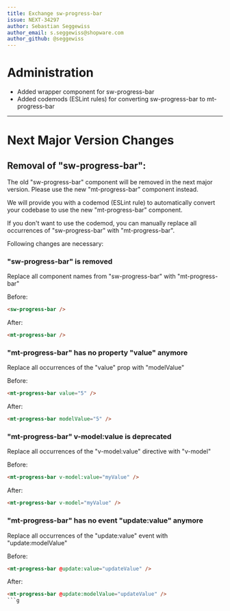 ```yaml
---
title: Exchange sw-progress-bar
issue: NEXT-34297
author: Sebastian Seggewiss
author_email: s.seggewiss@shopware.com
author_github: @seggewiss
---
```

# Administration
* Added wrapper component for sw-progress-bar
* Added codemods (ESLint rules) for converting sw-progress-bar to mt-progress-bar
___
# Next Major Version Changes

## Removal of "sw-progress-bar":
The old "sw-progress-bar" component will be removed in the next major version. Please use the new "mt-progress-bar" component instead.

We will provide you with a codemod (ESLint rule) to automatically convert your codebase to use the new "mt-progress-bar" component.

If you don't want to use the codemod, you can manually replace all occurrences of "sw-progress-bar" with "mt-progress-bar".

Following changes are necessary:

### "sw-progress-bar" is removed
Replace all component names from "sw-progress-bar" with "mt-progress-bar"

Before:
```html
<sw-progress-bar />
```
After:
```html
<mt-progress-bar />
```

### "mt-progress-bar" has no property "value" anymore
Replace all occurrences of the "value" prop with "modelValue"

Before:
```html
<mt-progress-bar value="5" />
```
After:
```html
<mt-progress-bar modelValue="5" />
```

### "mt-progress-bar" v-model:value is deprecated
Replace all occurrences of the "v-model:value" directive with "v-model"

Before:
```html
<mt-progress-bar v-model:value="myValue" />
```
After:
```html
<mt-progress-bar v-model="myValue" />
```

### "mt-progress-bar" has no event "update:value" anymore
Replace all occurrences of the "update:value" event with "update:modelValue"

Before:
```html
<mt-progress-bar @update:value="updateValue" />
```

After:
```html
<mt-progress-bar @update:modelValue="updateValue" />
```g
